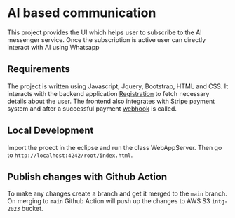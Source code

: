 # AI based communication
This project provides the UI which helps user to subscribe to the AI messenger service. 
Once the subscription is active user can directly interact with AI using Whatsapp

## Requirements
The project is written using Javascript, Jquery, Bootstrap, HTML and CSS. 
It interacts with the backend application [Registration](https://github.com/ekansh-katihar/registration) to fetch necessary details about the user. 
The frontend also integrates with Stripe payment system and after a successful payment [webhook](https://github.com/ekansh-katihar/payment-integration) is called.

## Local Development 
Import the proect in the eclipse and run the class WebAppServer. Then go to `http://localhost:4242/root/index.html`.

## Publish changes with Github Action
To make any changes create a branch and get it merged to the `main` branch. On merging to `main` Github Action will push up the changes to AWS S3 `intg-2023` bucket. 
